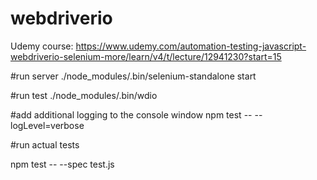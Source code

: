 # webdriverio
Udemy course: 
https://www.udemy.com/automation-testing-javascript-webdriverio-selenium-more/learn/v4/t/lecture/12941230?start=15

#run server
./node_modules/.bin/selenium-standalone start

#run test
./node_modules/.bin/wdio

#add additional logging to the console window
npm test -- --logLevel=verbose

#run actual tests

npm test -- --spec test.js